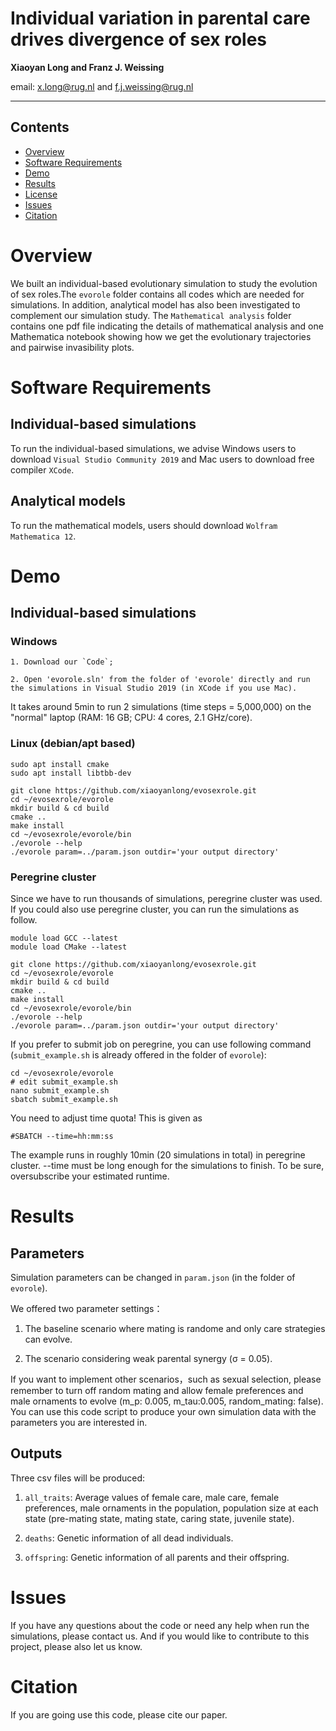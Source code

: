 # Individual variation in parental care drives divergence of sex roles

**Xiaoyan Long and Franz J. Weissing**

email: x.long@rug.nl and f.j.weissing@rug.nl

---

## Contents

- [Overview](#overview)
- [Software Requirements](#software-requirements)
- [Demo](#demo)
- [Results](#results)
- [License](./LICENSE)
- [Issues](#issues)
- [Citation](#citation)



# Overview

We built an individual-based evolutionary simulation to study the evolution of sex roles.The `evorole` folder contains all codes which are needed for simulations. In addition, analytical model has also been investigated to complement our simulation study. The `Mathematical analysis` folder contains one pdf file indicating the details of mathematical analysis and one Mathematica notebook showing how we get the evolutionary trajectories and pairwise invasibility plots.



# Software Requirements

## Individual-based simulations

To run the individual-based simulations, we advise Windows users to download `Visual Studio Community 2019` and Mac users to download free compiler `XCode`.

## Analytical models

To run the mathematical models, users should download `Wolfram Mathematica 12`.


# Demo

## Individual-based simulations

### Windows

```
1. Download our `Code`;

2. Open 'evorole.sln' from the folder of 'evorole' directly and run the simulations in Visual Studio 2019 (in XCode if you use Mac).
```
It takes around 5min to run 2 simulations (time steps = 5,000,000) 
on the "normal" laptop (RAM: 16 GB; CPU: 4 cores, 2.1 GHz/core).

### Linux (debian/apt based)

```
sudo apt install cmake
sudo apt install libtbb-dev

git clone https://github.com/xiaoyanlong/evosexrole.git
cd ~/evosexrole/evorole
mkdir build & cd build
cmake ..
make install
cd ~/evosexrole/evorole/bin
./evorole --help
./evorole param=../param.json outdir='your output directory'
```
### Peregrine cluster

Since we have to run thousands of simulations, peregrine cluster was used. If you could also use peregrine cluster, you can run the simulations as follow.

```
module load GCC --latest
module load CMake --latest

git clone https://github.com/xiaoyanlong/evosexrole.git
cd ~/evosexrole/evorole
mkdir build & cd build
cmake ..
make install
cd ~/evosexrole/evorole/bin
./evorole --help
./evorole param=../param.json outdir='your output directory'
```

If you prefer to submit job on peregrine, you can use following command (`submit_example.sh` is already offered in the folder of `evorole`):

```
cd ~/evosexrole/evorole
# edit submit_example.sh
nano submit_example.sh
sbatch submit_example.sh
```

You need to adjust time quota! This is given as

```
#SBATCH --time=hh:mm:ss
```
The example runs in roughly 10min (20 simulations in total) in peregrine cluster. --time must be long enough for the simulations to finish. To be sure, oversubscribe your estimated runtime.

# Results

## Parameters

Simulation parameters can be changed in `param.json` (in the folder of `evorole`).

We offered two parameter settings：

1. The baseline scenario where mating is randome and only care strategies can evolve.

2. The scenario considering weak parental synergy (σ = 0.05).

If you want to implement other scenarios，such as sexual selection, please remember to turn off random mating and allow female preferences and male ornaments to evolve (m_p: 0.005, m_tau:0.005, random_mating: false). You can use this code script to produce your own simulation data with the parameters you are interested in.

## Outputs

Three csv files will be produced: 

1. `all_traits`: Average values of female care, male care, female preferences, male ornaments in the population, population size at each state (pre-mating state, mating state, caring state, juvenile state).

2. `deaths`: Genetic information of all dead individuals.

3. `offspring`:  Genetic information of all parents and their offspring.


# Issues

If you have any questions about the code or need any help when run the simulations, please contact us. And if you would like to contribute to this project, please also let us know.

# Citation

If you are going use this code, please cite our paper.
